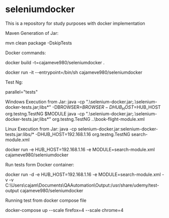 # seleniumdocker
This is a repository for study purposes with docker implementation


Maven Generation of Jar:

mvn clean package -DskipTests


Docker commands:

docker build -t=cajameve980/seleniumdocker .

docker run -it --entrypoint=/bin/sh cajameve980/seleniumdocker 

Test Ng:

parallel="tests"

Windows Execution from Jar:
java -cp ".\selenium-docker.jar;.\selenium-docker-tests.jar;libs\*" -DBROWSER=$BROWSER -DHUB_HOST=$HUB_HOST org.testng.TestNG  $MODULE
java -cp ".\selenium-docker.jar;.\selenium-docker-tests.jar;libs\*" org.testng.TestNG ..\book-flight-module.xml

 


Linux Execution from Jar:
java -cp selenium-docker.jar:selenium-docker-tests.jar:libs/* -DHUB_HOST=192.168.1.16 org.testng.TestNG  search-module.xml


docker run -e HUB_HOST=192.168.1.16 -e MODULE=search-module.xml cajameve980/seleniumdocker

Run tests form Docker container:

docker run -d -e HUB_HOST=192.168.1.16 -e MODULE=search-module.xml -v   -v C:\Users\cajam\Documents\QAAutomation\Output:/usr/share/udemy/test-output cajameve980/seleniumdocker 

Running test from docker compose file

docker-compose up --scale firefox=4 --scale chrome=4  
